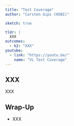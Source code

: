 ```yaml
---
title: "Test Coverage"
author: "Carsten Gips (HSBI)"

sketch: true

tldr: |
  XXX
outcomes:
  - k2: "XXX"
youtube:
  - link: "https://youtu.be/"
    name: "VL Test Coverage"
---
```



## XXX

XXX


## Wrap-Up

*   XXX
